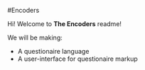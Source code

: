 #Encoders

Hi! Welcome to **The Encoders** readme!

We will be making:

- A questionaire language
- A user-interface for questionaire markup

